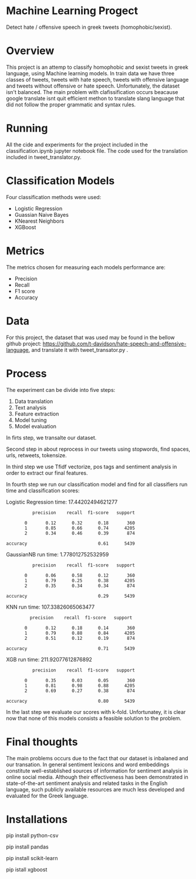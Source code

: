 # Machine Learning Progect
Detect hate / offensive speech in greek tweets (homophobic/sexist).


# Overview
This project is an attemp to classify homophobic and sexist tweets in greek language, using Machine learning models.
In train data we have three classes of tweets, tweets with hate speech, tweets with offensive language and tweets without offensive or hate speech.
Unfortunately, the dataset isn't balanced.
The main problem with clafissification occurs beacause google translate isnt quit efficient methon to translate slang language that did not follow the proper grammatic and syntax rules.

# Running
All the cide and experiments for the project included in the classification.ipynb  jupyter notebook file. The code used for the translation included in tweet_translator.py.
# Classification Models
Four classification methods were used:
* Logistic Regression
* Guassian Naive Bayes
* KNearest Neighbors
* XGBoost
# Metrics
The metrics chosen for measuring each models performance are:
* Precision 
* Recall
* F1 score
* Accuracy
# Data
For this project, the dataset that was used may be found in the bellow github project:
https://github.com/t-davidson/hate-speech-and-offensive-language, and translate it with tweet_transator.py .

# Process
The experiment can be divide into five steps:
1. Data translation 
2. Text analysis
3. Feature extraction
4. Model tuning
5. Model evaluation

In firts step, we transalte our dataset.

Second step in about reprocess in our tweets using stopwords, find spaces, urls, retweets, tokensize.

In third step we use Tfidf vectorize, pos tags and sentiment analysis in order to extract our final features.

In fourth step we run our classification model and find for all classifiers run time and classification scores:

Logistic Regression time: 17.44202494621277 

              precision    recall  f1-score   support

           0       0.12      0.32      0.18       360
           1       0.85      0.66      0.74      4205
           2       0.34      0.46      0.39       874

    accuracy                           0.61      5439



GaussianNB run time: 1.778012752532959 

              precision    recall  f1-score   support

           0       0.06      0.58      0.12       360
           1       0.79      0.25      0.38      4205
           2       0.35      0.34      0.34       874

    accuracy                           0.29      5439

KNN run time: 107.33826065063477  

             precision    recall  f1-score   support

           0       0.12      0.18      0.14       360
           1       0.79      0.88      0.84      4205
           2       0.51      0.12      0.19       874

    accuracy                           0.71      5439



XGB run time: 211.92077612876892 
              
              precision    recall  f1-score   support

           0       0.35      0.03      0.05       360
           1       0.81      0.98      0.88      4205
           2       0.69      0.27      0.38       874

    accuracy                           0.80      5439


In the last step we evaluate our scores with k-fold.
Unfortunatey, it is clear now that none of this models consists a feasible solution to the problem.
# Final thoughts
The main problems occurs due to the fact that our dataset is inbalaned and our transation. 
In general sentiment lexicons and word embeddings constitute well-established sources of information for sentiment analysis in online social media. Although their effectiveness has been demonstrated in state-of-the-art sentiment analysis and related tasks in the English language, such publicly available resources are much less developed and evaluated for the Greek language.
# Installations
  pip install python-csv
  
  pip install pandas
  
  pip install scikit-learn
  
  pip istall xgboost
